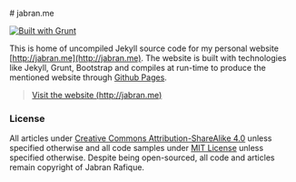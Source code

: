 # jabran.me

[![Built with Grunt](https://cdn.gruntjs.com/builtwith.png)](http://gruntjs.com/)

This is home of uncompiled Jekyll source code for my personal website [http://jabran.me](http://jabran.me). The website is built with technologies like Jekyll, Grunt, Bootstrap and compiles at run-time to produce the mentioned website through [Github Pages](https://pages.github.com/).


> [Visit the website (http://jabran.me)](http://jabran.me)


### License

All articles under [Creative Commons Attribution-ShareAlike 4.0](http://creativecommons.org/licenses/by-sa/4.0/legalcode) unless specified otherwise and all code samples under [MIT License](http://opensource.org/licenses/MIT) unless specified otherwise. Despite being open-sourced, all code and articles remain copyright of Jabran Rafique.